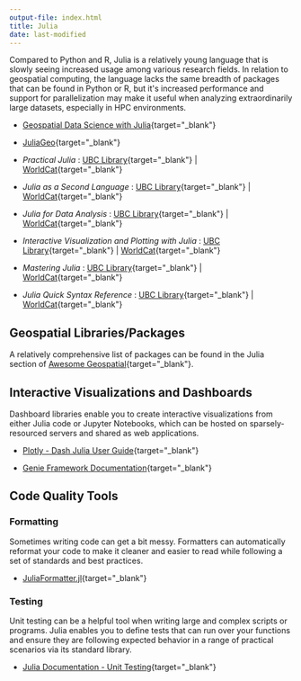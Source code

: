 ```yaml
---
output-file: index.html
title: Julia
date: last-modified
---
```


Compared to Python and R, Julia is a relatively young language that is slowly
seeing increased usage among various research fields. In relation to geospatial
computing, the language lacks the same breadth of packages that can be found in
Python or R, but it's increased performance and support for parallelization may
make it useful when analyzing extraordinarily large datasets, especially in HPC
environments.

- [Geospatial Data Science with Julia](https://juliaearth.github.io/geospatial-data-science-with-julia/){target="\_blank"}

- [JuliaGeo](https://juliageo.org/){target="\_blank"}

- _Practical Julia_ :
  [UBC Library](https://go.exlibris.link/qNNf66KD){target="\_blank"} |
  [WorldCat](https://search.worldcat.org/title/1394064919){target="\_blank"}

- _Julia as a Second Language_ :
  [UBC Library](https://go.exlibris.link/4QrdK7DY){target="\_blank"} |
  [WorldCat](https://search.worldcat.org/title/1376193652){target="\_blank"}

- _Julia for Data Analysis_ :
  [UBC Library](https://go.exlibris.link/j0pyT7Kt){target="\_blank"} |
  [WorldCat](https://search.worldcat.org/title/1367325287){target="\_blank"}

- _Interactive Visualization and Plotting with Julia_ :
  [UBC Library](https://go.exlibris.link/ftWstDbN){target="\_blank"} |
  [WorldCat](https://search.worldcat.org/title/1341444088){target="\_blank"}

- _Mastering Julia_ :
  [UBC Library](https://go.exlibris.link/GvqfyYsy){target="\_blank"} |
  [WorldCat](https://search.worldcat.org/title/1419373810){target="\_blank"}

- _Julia Quick Syntax Reference_ :
  [UBC Library](https://go.exlibris.link/jNcDThCh){target="\_blank"} |
  [WorldCat](https://search.worldcat.org/title/1487664583){target="\_blank"}

## Geospatial Libraries/Packages

A relatively comprehensive list of packages can be found in the Julia section of
[Awesome Geospatial](https://github.com/sacridini/Awesome-Geospatial#julia){target="\_blank"}.

## Interactive Visualizations and Dashboards

Dashboard libraries enable you to create interactive visualizations from either
Julia code or Jupyter Notebooks, which can be hosted on sparsely-resourced
servers and shared as web applications.

- [Plotly - Dash Julia User Guide](https://dash.plotly.com/julia){target="\_blank"}

- [Genie Framework Documentation](https://learn.genieframework.com/docs/guides/){target="\_blank"}

## Code Quality Tools

### Formatting

Sometimes writing code can get a bit messy. Formatters can automatically
reformat your code to make it cleaner and easier to read while following a set
of standards and best practices.

- [JuliaFormatter.jl](https://domluna.github.io/JuliaFormatter.jl/dev/){target="\_blank"}

### Testing

Unit testing can be a helpful tool when writing large and complex scripts or
programs. Julia enables you to define tests that can run over your functions and
ensure they are following expected behavior in a range of practical scenarios
via its standard library.

- [Julia Documentation - Unit Testing](https://docs.julialang.org/en/v1/stdlib/Test/){target="\_blank"}
